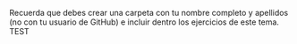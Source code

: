 Recuerda que debes crear una carpeta con tu nombre completo y apellidos (no con tu usuario de GitHub) e incluir dentro los ejercicios de este tema.
TEST